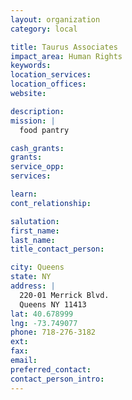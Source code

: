 ```yaml
---
layout: organization
category: local

title: Taurus Associates
impact_area: Human Rights
keywords: 
location_services: 
location_offices: 
website:  

description: 
mission: |
  food pantry

cash_grants: 
grants: 
service_opp: 
services: 

learn: 
cont_relationship: 

salutation: 
first_name: 
last_name: 
title_contact_person: 

city: Queens
state: NY
address: |
  220-01 Merrick Blvd.     
  Queens NY 11413
lat: 40.678999
lng: -73.749077
phone: 718-276-3182
ext: 
fax: 
email: 
preferred_contact: 
contact_person_intro: 
---
```

